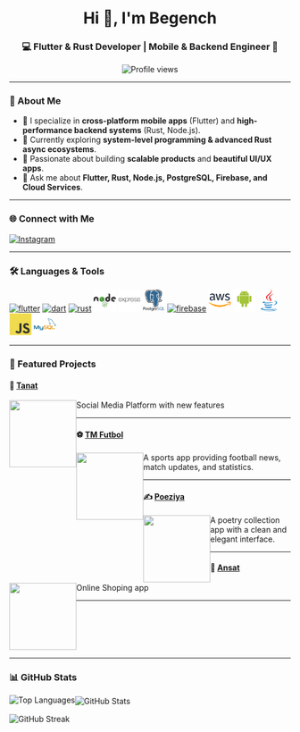<h1 align="center">Hi 👋, I'm Begench</h1>
<h3 align="center">💻 Flutter & Rust Developer | Mobile & Backend Engineer 🚀</h3>

<p align="center">
  <img src="https://komarev.com/ghpvc/?username=mbegench&label=Profile%20views&color=0e75b6&style=flat" alt="Profile views" />
</p>

---

### 🚀 About Me  
- 🔭 I specialize in **cross-platform mobile apps** (Flutter) and **high-performance backend systems** (Rust, Node.js).  
- 🌱 Currently exploring **system-level programming & advanced Rust async ecosystems**.  
- 🎯 Passionate about building **scalable products** and **beautiful UI/UX apps**.  
- 💬 Ask me about **Flutter, Rust, Node.js, PostgreSQL, Firebase, and Cloud Services**.  

---

### 🌐 Connect with Me  
<p align="left">
  <a href="https://instagram.com/mister_begench" target="blank">
    <img align="center" src="https://raw.githubusercontent.com/rahuldkjain/github-profile-readme-generator/master/src/images/icons/Social/instagram.svg" alt="Instagram" height="30" width="40" />
  </a>
</p>

---

### 🛠️ Languages & Tools  
<p align="left">
  <a href="https://flutter.dev" target="_blank"><img src="https://www.vectorlogo.zone/logos/flutterio/flutterio-icon.svg" alt="flutter" width="40" height="40"/></a>
  <a href="https://dart.dev" target="_blank"><img src="https://www.vectorlogo.zone/logos/dartlang/dartlang-icon.svg" alt="dart" width="40" height="40"/></a>
  <a href="https://www.rust-lang.org" target="_blank"><img src="https://upload.wikimedia.org/wikipedia/commons/thumb/0/0f/Original_Ferris.svg/1024px-Original_Ferris.svg.png?20190503092623" alt="rust" width="40" height="40"/></a>
  <a href="https://nodejs.org" target="_blank"><img src="https://raw.githubusercontent.com/devicons/devicon/master/icons/nodejs/nodejs-original-wordmark.svg" alt="nodejs" width="40" height="40"/></a>
  <a href="https://expressjs.com" target="_blank"><img src="https://raw.githubusercontent.com/devicons/devicon/master/icons/express/express-original-wordmark.svg" alt="express" width="40" height="40"/></a>
  <a href="https://www.postgresql.org" target="_blank"><img src="https://raw.githubusercontent.com/devicons/devicon/master/icons/postgresql/postgresql-original-wordmark.svg" alt="postgresql" width="40" height="40"/></a>
  <a href="https://firebase.google.com/" target="_blank"><img src="https://www.vectorlogo.zone/logos/firebase/firebase-icon.svg" alt="firebase" width="40" height="40"/></a>
  <a href="https://aws.amazon.com" target="_blank"><img src="https://raw.githubusercontent.com/devicons/devicon/master/icons/amazonwebservices/amazonwebservices-original-wordmark.svg" alt="aws" width="40" height="40"/></a>
  <a href="https://developer.android.com" target="_blank"><img src="https://raw.githubusercontent.com/devicons/devicon/master/icons/android/android-original-wordmark.svg" alt="android" width="40" height="40"/></a>
  <a href="https://www.java.com" target="_blank"><img src="https://raw.githubusercontent.com/devicons/devicon/master/icons/java/java-original.svg" alt="java" width="40" height="40"/></a>
  <a href="https://developer.mozilla.org/en-US/docs/Web/JavaScript" target="_blank"><img src="https://raw.githubusercontent.com/devicons/devicon/master/icons/javascript/javascript-original.svg" alt="javascript" width="40" height="40"/></a>
  <a href="https://www.mysql.com/" target="_blank"><img src="https://raw.githubusercontent.com/devicons/devicon/master/icons/mysql/mysql-original-wordmark.svg" alt="mysql" width="40" height="40"/></a>
</p>

---

### 📱 Featured Projects  

#### 🌟 [Tanat](https://play.google.com/store/search?q=tanat&c=apps)  
<img src="https://play-lh.googleusercontent.com/HcqjTMLQX-PEsi6M4DTrXmHt34V5V0AgmPWaJJEn4obWaDif4pGQKr2EeV7Ns4-APOWl=w480-h960" width="120" height="120" align="left" />  
Social Media Platform with new features  

---

#### ⚽ [TM Futbol](https://play.google.com/store/apps/details?id=com.izigroup.sportapp)  
<img src="https://play-lh.googleusercontent.com/y5yd-gvOnAHWvhY_sBjd13wjnLVJ15UTdToJPN565DBHGqpNCNWXx75lmVCO0SXDTNIo=w480-h960" width="120" height="120" align="left" />  
A sports app providing football news, match updates, and statistics.  

---

#### ✍️ [Poeziya](https://play.google.com/store/apps/details?id=com.izigroup.poeziya)  
<img src="https://play-lh.googleusercontent.com/Be7dxdcRyhUrFIDVTlC0YCL8O0nG5I6bikjT2z-bfSrZkDWi3nYSaJSh4NiPDOmqAb4=w480-h960" width="120" height="120" align="left" />  
A poetry collection app with a clean and elegant interface.  

---

#### 📖 [Ansat](https://play.google.com/store/apps/details?id=com.mbegench.ansat)  
<img src="https://play-lh.googleusercontent.com/Y9WEgtZorIAU7CjPmIXwIZlYqY_Y4Hzk3-MQtxxeQBqw7Mg6Iy_ku2VVRd3asbY4HTA=w480-h960" width="120" height="120" align="left" />  
Online Shoping app 

---

<br clear="left"/>

---

### 📊 GitHub Stats  
<p>
  <img align="left" src="https://github-readme-stats.vercel.app/api/top-langs?username=mbegench&show_icons=true&locale=en&layout=compact" alt="Top Languages" />
</p>

<p>
  <img align="center" src="https://github-readme-stats.vercel.app/api?username=mbegench&show_icons=true&locale=en" alt="GitHub Stats" />
</p>

<p>
  <img align="center" src="https://github-readme-streak-stats.herokuapp.com/?user=mbegench&" alt="GitHub Streak" />
</p>
